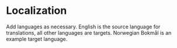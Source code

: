 # Localization

Add languages as necessary. English is the source language for translations,
all other languages are targets. Norwegian Bokmål is an example target language.
